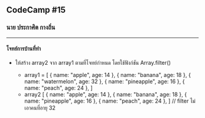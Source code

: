 ## CodeCamp #15

### นาย ประกาศิต กางถิ่น

---

#### โจทย์การบ้านที่ทำ

- ให้สร้าง array2 จาก array1 ตามที่โจทย์กำหนด โดยใช้ฟังก์ชัน Array.filter()

  - array1 = [
    { name: "apple", age: 14 },
    { name: "banana", age: 18 },
    { name: "watermelon", age: 32 },
    { name: "pineapple", age: 16 },
    { name: "peach", age: 24 },
    ]
  - array2 [
    { name: "apple", age: 14 },
    { name: "banana", age: 18 },
    { name: "pineapple", age: 16 },
    { name: "peach", age: 24 },
    ] // filter ไม่เอาคนที่อายุ 32

